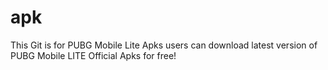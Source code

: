 # apk
This Git is for PUBG Mobile Lite Apks users can download latest version of PUBG Mobile LITE Official Apks for free!
